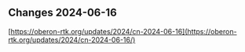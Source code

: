 ## Changes 2024-06-16

[https://oberon-rtk.org/updates/2024/cn-2024-06-16](https://oberon-rtk.org/updates/2024/cn-2024-06-16/)
